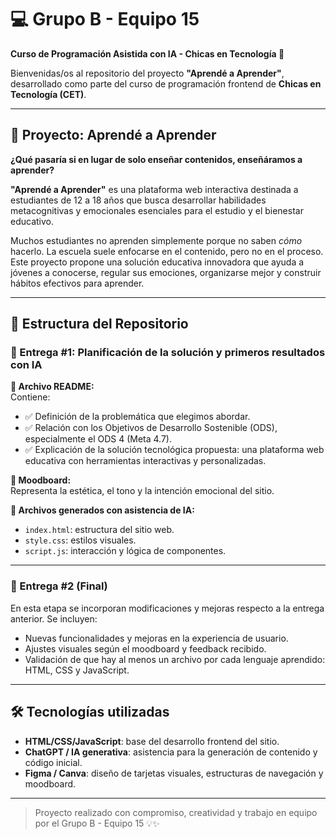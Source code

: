 # 💻 Grupo B - Equipo 15  
**Curso de Programación Asistida con IA - Chicas en Tecnología 🚀**

Bienvenidas/os al repositorio del proyecto **"Aprendé a Aprender"**, desarrollado como parte del curso de programación frontend de **Chicas en Tecnología (CET)**.

---

## 🧠 Proyecto: Aprendé a Aprender

**¿Qué pasaría si en lugar de solo enseñar contenidos, enseñáramos a aprender?**

**"Aprendé a Aprender"** es una plataforma web interactiva destinada a estudiantes de 12 a 18 años que busca desarrollar habilidades metacognitivas y emocionales esenciales para el estudio y el bienestar educativo.

Muchos estudiantes no aprenden simplemente porque no saben *cómo* hacerlo. La escuela suele enfocarse en el contenido, pero no en el proceso. Este proyecto propone una solución educativa innovadora que ayuda a jóvenes a conocerse, regular sus emociones, organizarse mejor y construir hábitos efectivos para aprender.

---

## 📄 Estructura del Repositorio

### 📁 Entrega #1: Planificación de la solución y primeros resultados con IA

**📝 Archivo README:**  
Contiene:

- ✅ Definición de la problemática que elegimos abordar.  
- ✅ Relación con los Objetivos de Desarrollo Sostenible (ODS), especialmente el ODS 4 (Meta 4.7).  
- ✅ Explicación de la solución tecnológica propuesta: una plataforma web educativa con herramientas interactivas y personalizadas.

**🎨 Moodboard:**  
Representa la estética, el tono y la intención emocional del sitio.

**🧩 Archivos generados con asistencia de IA:**

- `index.html`: estructura del sitio web.  
- `style.css`: estilos visuales.  
- `script.js`: interacción y lógica de componentes.

---

### 📁 Entrega #2 (Final)

En esta etapa se incorporan modificaciones y mejoras respecto a la entrega anterior. Se incluyen:

- Nuevas funcionalidades y mejoras en la experiencia de usuario.
- Ajustes visuales según el moodboard y feedback recibido.
- Validación de que hay al menos un archivo por cada lenguaje aprendido: HTML, CSS y JavaScript.

---

## 🛠️ Tecnologías utilizadas

- **HTML/CSS/JavaScript**: base del desarrollo frontend del sitio.  
- **ChatGPT / IA generativa**: asistencia para la generación de contenido y código inicial.  
- **Figma / Canva**: diseño de tarjetas visuales, estructuras de navegación y moodboard.  

---

> Proyecto realizado con compromiso, creatividad y trabajo en equipo por el Grupo B - Equipo 15 💡✨

